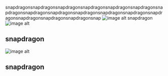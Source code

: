 snapdragonsnapdragonsnapdragonsnapdragonsnapdragonsnapdragonsnapdragonsnapdragonsnapdragonsnapdragonsnapdragonsnapdragonsnapdragonsnapdragonsnapdragonsnapdragonsnap
![image alt](https://static.wikia.nocookie.net/cookierunkingdom/images/9/93/Sprite_snapdragon_default.png/revision/latest?cb=20230608105653)
snapdragon
![image alt](https://static.wikia.nocookie.net/cookierunkingdom/images/9/93/Sprite_snapdragon_default.png/revision/latest?cb=20230608105653)
## snapdragon
![image alt](https://static.wikia.nocookie.net/cookierunkingdom/images/9/93/Sprite_snapdragon_default.png/revision/latest?cb=20230608105653)
## snapdragon

